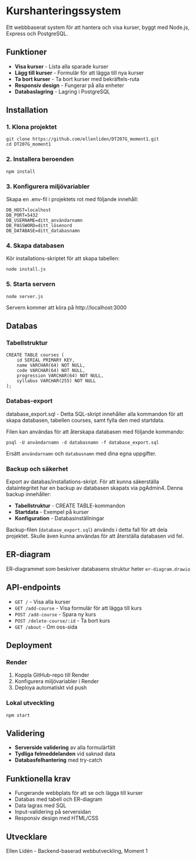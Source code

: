 # Kurshanteringssystem

Ett webbbaserat system för att hantera och visa kurser, byggt med Node.js, Express och PostgreSQL.

## Funktioner

- **Visa kurser** - Lista alla sparade kurser
- **Lägg till kurser** - Formulär för att lägga till nya kurser
- **Ta bort kurser** - Ta bort kurser med bekräftels-ruta
- **Responsiv design** - Fungerar på alla enheter
- **Databaslagring** - Lagring i PostgreSQL

## Installation

### 1. Klona projektet

```
git clone https://github.com/ellenliden/DT207G_moment1.git
cd DT207G_moment1
```

### 2. Installera beroenden

```
npm install
```

### 3. Konfigurera miljövariabler

Skapa en .env-fil i projektets rot med följande innehåll:

```
DB_HOST=localhost
DB_PORT=5432
DB_USERNAME=ditt_användarnamn
DB_PASSWORD=ditt_lösenord
DB_DATABASE=ditt_databasnamn
```

### 4. Skapa databasen

Kör installations-skriptet för att skapa tabellen:

```
node install.js
```

### 5. Starta servern

```
node server.js
```

Servern kommer att köra på http://localhost:3000

## Databas

### Tabellstruktur

```
CREATE TABLE courses (
    id SERIAL PRIMARY KEY,
    name VARCHAR(64) NOT NULL,
    code VARCHAR(64) NOT NULL,
    progression VARCHAR(64) NOT NULL,
    syllabus VARCHAR(255) NOT NULL
);
```

### Databas-export

database_export.sql - Detta SQL-skript innehåller alla kommandon för att skapa databasen, tabellen courses, samt fylla den med startdata.

Filen kan användas för att återskapa databasen med följande kommando:

```
psql -U användarnamn -d databasnamn -f database_export.sql
```

Ersätt `användarnamn` och `databasnamn` med dina egna uppgifter.

### Backup och säkerhet

Export av databas/installations-skript. För att kunna säkerställa dataintegritet har en backup av databasen skapats via pgAdmin4. Denna backup innehåller:

- **Tabellstruktur** - CREATE TABLE-kommandon
- **Startdata** - Exempel på kurser
- **Konfiguration** - Databasinställningar

Backup-filen (`database_export.sql`) används i detta fall för att dela projektet. Skulle även kunna användas för att återställa databasen vid fel.

## ER-diagram

ER-diagrammet som beskriver databasens struktur heter `er-diagram.drawio`

## API-endpoints

- `GET /` - Visa alla kurser
- `GET /add-course` - Visa formulär för att lägga till kurs
- `POST /add-course` - Spara ny kurs
- `POST /delete-course/:id` - Ta bort kurs
- `GET /about` - Om oss-sida

## Deployment

### Render

1. Koppla GitHub-repo till Render
2. Konfigurera miljövariabler i Render
3. Deploya automatiskt vid push

### Lokal utveckling

```
npm start
```

## Validering

- **Serverside validering** av alla formulärfält
- **Tydliga felmeddelanden** vid saknad data
- **Databasfelhantering** med try-catch

## Funktionella krav

- Fungerande webbplats för att se och lägga till kurser
- Databas med tabell och ER-diagram
- Data lagras med SQL
- Input-validering på serversidan
- Responsiv design med HTML/CSS

## Utvecklare

Ellen Lidén - Backend-baserad webbutveckling, Moment 1
